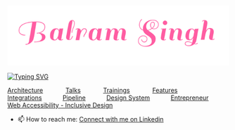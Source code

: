 
<p align="center">
      <img src="assets/balram.png" alt="Image" width="662" />
</p>


[![Typing SVG](http://readme-typing-svg.herokuapp.com?color=%23FF5DA2&size=30&center=true&width=980&height=70&lines=10+years+of+professional+experience;Teacher%2C+Speaker+and+Trainer;Full+stack+web+and+app+developer;Web+accessibility+Advocate;React%2C+Typescript+and+JavaScript+enthusiastic)](https://git.io/typing-svg)

[Architecture](https://github.com/balramsinghindia/about-balram#architectures-and-libraries-created-from-scratch "Architecture")&nbsp;&nbsp;&nbsp;&nbsp;&nbsp;&nbsp;&nbsp;&nbsp;&nbsp;&nbsp;&nbsp;&nbsp;
[Talks](https://github.com/balramsinghindia/about-balram#talks "Talks")&nbsp;&nbsp;&nbsp;&nbsp;&nbsp;&nbsp;&nbsp;&nbsp;&nbsp;&nbsp;&nbsp;&nbsp;
[Trainings](https://github.com/balramsinghindia/about-balram#trainings-delivered "Trainings")&nbsp;&nbsp;&nbsp;&nbsp;&nbsp;&nbsp;&nbsp;&nbsp;&nbsp;&nbsp;&nbsp;&nbsp;
[Features](https://github.com/balramsinghindia/about-balram#features "Features")&nbsp;&nbsp;&nbsp;&nbsp;&nbsp;&nbsp;&nbsp;&nbsp;&nbsp;&nbsp;&nbsp;&nbsp;
[Integrations](https://github.com/balramsinghindia/about-balram#integration-with-backend-technologies "Integrations")&nbsp;&nbsp;&nbsp;&nbsp;&nbsp;&nbsp;&nbsp;&nbsp;&nbsp;&nbsp;&nbsp;
[Pipeline](https://github.com/balramsinghindia/about-balram#pipeline "Pipeline")&nbsp;&nbsp;&nbsp;&nbsp;&nbsp;&nbsp;&nbsp;&nbsp;&nbsp;&nbsp;&nbsp;
[Design System](https://github.com/balramsinghindia/about-balram#ui-components "Design System")&nbsp;&nbsp;&nbsp;&nbsp;&nbsp;&nbsp;&nbsp;&nbsp;&nbsp;&nbsp;&nbsp;
[Entrepreneur](https://github.com/balramsinghindia/about-balram#an-entrepreneur-who-has-run "Entrepreneur")&nbsp;&nbsp;&nbsp;&nbsp;&nbsp;&nbsp;&nbsp;&nbsp;&nbsp;&nbsp;&nbsp;
[Web Accessibility - Inclusive Design](https://www.youtube.com/watch?app=desktop&v=UVAZ44njaSk)

- 📫 How to reach me: [Connect with me on Linkedin](https://www.linkedin.com/in/balramsingh)

<!--
**balramsinghindia/balramsinghindia** is a ✨ _special_ ✨ repository because its `README.md` (this file) appears on your GitHub profile.

Here are some ideas to get you started:

- 🔭 I’m currently working on ...
- 🌱 I’m currently learning ...
- 👯 I’m looking to collaborate on ...
- 🤔 I’m looking for help with ...
- 💬 Ask me about ...
- 📫 How to reach me: ...
- 😄 Pronouns: ...
- ⚡ Fun fact: ...
-->
